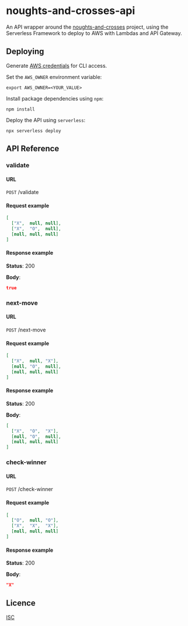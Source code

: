 # noughts-and-crosses-api

An API wrapper around the [noughts-and-crosses](https://github.com/mattsmithcode/noughts-and-crosses) project, using the Serverless Framework to deploy to AWS with Lambdas and API Gateway.

## Deploying

Generate [AWS credentials](https://docs.aws.amazon.com/singlesignon/latest/userguide/howtogetcredentials.html) for CLI access.

Set the `AWS_OWNER` environment variable:

```console
export AWS_OWNER=<YOUR_VALUE>
```

Install package dependencies using `npm`:

```console
npm install
```

Deploy the API using `serverless`:

```console
npx serverless deploy
```

## API Reference

### validate

#### URL

`POST` /validate

#### Request example

```json
[
  ["X",  null, null],
  ["X",  "O",  null],
  [null, null, null]
]
```

#### Response example

**Status**: 200

**Body**:

```json
true
```

### next-move

#### URL

`POST` /next-move

#### Request example

```json
[
  ["X",  null, "X"],
  [null, "O",  null],
  [null, null, null]
]
```

#### Response example

**Status**: 200

**Body**:

```json
[
  ["X",  "O",  "X"],
  [null, "O",  null],
  [null, null, null]
]
```

### check-winner

#### URL

`POST` /check-winner

#### Request example

```json
[
  ["O",  null, "O"],
  ["X",  "X",  "X"],
  [null, null, null]
]
```

#### Response example

**Status**: 200

**Body**:

```json
"X"
```

## Licence

[ISC](https://github.com/mattsmithcode/noughts-and-crosses-api/blob/main/LICENCE)
